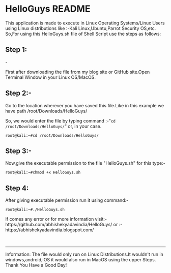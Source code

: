 <h1>HelloGuys README</h1>
<p>This application is made to execute in Linux Operating Systems/Linux Users using Linux distributions like :-Kali Linux,Ubuntu,Parrot Security OS,etc.
So,For using this HelloGuys.sh file of Shell Script use the steps as follows:</p>
<h2>Step 1:</h2>-<p>First after downloading the file from my blog site or GitHub site.Open Terminal Window in your Linux OS/MacOS.</p>
<h2>Step 2:-</h2><p>Go to the location wherever you have saved this file.Like in this example we have path /root/Downloads/HelloGuys/</p>
<p>So, we would enter the file by typing command :-"<code>cd /root/Downloads/HelloGuys/</code>" or, in your case.</p>
<code>root@kali:~#cd /root/Downloads/HelloGuys/</code>
<h2>Step 3:-</h2><p>Now,give the executable permission to the file "HelloGuys.sh" for this type:-</p>
<code>root@kali:~#chmod +x HelloGuys.sh</code>
<h2>Step 4:</h2><p>After giving executable permission run it using command:-</p>
<code>root@kali:~#./HelloGuys.sh</code>
<p>If comes any error or for more information visit:-https://github.com/abhishekyadavindia/HelloGuys/
or :-https://abhishekyadavindia.blogspot.com/<p>
<br/>
<hr>
                                                                Information:
The file would only run on Linux Distributions.It wouldn't run in windows,android,iOS it would also run in MacOS using the upper Steps.
                                                          Thank You Have a Good Day!  

